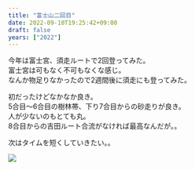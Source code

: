 ```yaml
---
title: "富士山二回目"
date: 2022-09-10T19:25:42+09:00
draft: false 
years: ["2022"]
---
```

今年は富士宮、須走ルートで2回登ってみた。  
富士宮は可もなく不可もなくな感じ。  
なんか物足りなかったので2週間後に須走にも登ってみた。  

初だったけどなかなか良き。  
5合目〜6合目の樹林帯、下り7合目からの砂走りが良き。  
人が少ないのもとても丸。    
8合目からの吉田ルート合流がなければ最高なんだが。。  

次はタイムを短くしていきたい。。   

![](/blog/images/20220910/20220910_070220.jpg)
